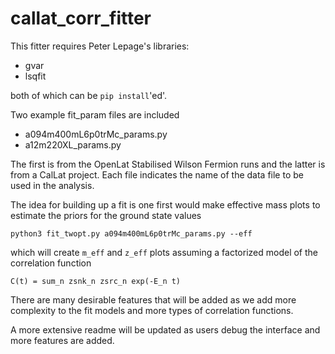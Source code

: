 # callat_corr_fitter

This fitter requires Peter Lepage's libraries:
- gvar
- lsqfit

both of which can be `pip install`'ed'.

Two example fit_param files are included
- a094m400mL6p0trMc_params.py
- a12m220XL_params.py

The first is from the OpenLat Stabilised Wilson Fermion runs and the latter is from a CalLat project.  Each file indicates the name of the data file to be used in the analysis.

The idea for building up a fit is one first would make effective mass plots to estimate the priors for the ground state values
```
python3 fit_twopt.py a094m400mL6p0trMc_params.py --eff
```
which will create `m_eff` and `z_eff` plots assuming a factorized model of the correlation function
```
C(t) = sum_n zsnk_n zsrc_n exp(-E_n t)
```
There are many desirable features that will be added as we add more complexity to the fit models and more types of correlation functions.

A more extensive readme will be updated as users debug the interface and more features are added.
